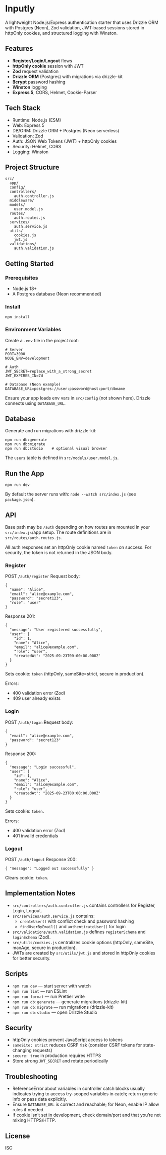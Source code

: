 # Inputly
 
A lightweight Node.js/Express authentication starter that uses Drizzle ORM with Postgres (Neon), Zod validation, JWT-based sessions stored in httpOnly cookies, and structured logging with Winston.

## Features
- **Register/Login/Logout** flows
- **httpOnly cookie** session with JWT
- **Zod** request validation
- **Drizzle ORM** (Postgres) with migrations via drizzle-kit
- **Bcrypt** password hashing
- **Winston** logging
- **Express 5**, CORS, Helmet, Cookie-Parser

## Tech Stack
- Runtime: Node.js (ESM)
- Web: Express 5
- DB/ORM: Drizzle ORM + Postgres (Neon serverless)
- Validation: Zod
- Auth: JSON Web Tokens (JWT) + httpOnly cookies
- Security: Helmet, CORS
- Logging: Winston

## Project Structure
```
src/
  app/
  config/
  controllers/
    auth.controller.js
  middleware/
  models/
    user.model.js
  routes/
    auth.routes.js
  services/
    auth.service.js
  utils/
    cookies.js
    jwt.js
  validations/
    auth.validation.js
```

## Getting Started

### Prerequisites
- Node.js 18+
- A Postgres database (Neon recommended)

### Install
```
npm install
```

### Environment Variables
Create a `.env` file in the project root:
```
# Server
PORT=3000
NODE_ENV=development

# Auth
JWT_SECRET=replace_with_a_strong_secret
JWT_EXPIRES_IN=7d

# Database (Neon example)
DATABASE_URL=postgres://user:password@host:port/dbname
```

Ensure your app loads env vars in `src/config` (not shown here). Drizzle connects using `DATABASE_URL`.

## Database
Generate and run migrations with drizzle-kit:
```
npm run db:generate
npm run db:migrate
npm run db:studio    # optional visual browser
```

The `users` table is defined in `src/models/user.model.js`.

## Run the App
```
npm run dev
```
By default the server runs with: `node --watch src/index.js` (see `package.json`).

## API
Base path may be `/auth` depending on how routes are mounted in your `src/index.js`/app setup. The route definitions are in `src/routes/auth.routes.js`.

All auth responses set an httpOnly cookie named `token` on success. For security, the token is not returned in the JSON body.

### Register
POST `/auth/register`
Request body:
```
{
  "name": "Alice",
  "email": "alice@example.com",
  "password": "secret123",
  "role": "user"
}
```
Response 201:
```
{
  "message": "User registered successfully",
  "user": {
    "id": 1,
    "name": "Alice",
    "email": "alice@example.com",
    "role": "user",
    "createdAt": "2025-09-23T00:00:00.000Z"
  }
}
```
Sets cookie: `token` (httpOnly, sameSite=strict, secure in production).

Errors:
- 400 validation error (Zod)
- 409 user already exists

### Login
POST `/auth/login`
Request body:
```
{
  "email": "alice@example.com",
  "password": "secret123"
}
```
Response 200:
```
{
  "message": "Login successful",
  "user": {
    "id": 1,
    "name": "Alice",
    "email": "alice@example.com",
    "role": "user",
    "createdAt": "2025-09-23T00:00:00.000Z"
  }
}
```
Sets cookie: `token`.

Errors:
- 400 validation error (Zod)
- 401 invalid credentials

### Logout
POST `/auth/logout`
Response 200:
```
{ "message": "Logged out successfully" }
```
Clears cookie: `token`.

## Implementation Notes
- `src/controllers/auth.controller.js` contains controllers for Register, Login, Logout.
- `src/services/auth.service.js` contains:
  - `createUser()` with conflict check and password hashing
  - `findUserByEmail()` and `authenticateUser()` for login
- `src/validations/auth.validation.js` defines `registerSchema` and `loginSchema` (Zod).
- `src/utils/cookies.js` centralizes cookie options (httpOnly, sameSite, maxAge, secure in production).
- JWTs are created by `src/utils/jwt.js` and stored in httpOnly cookies for better security.

## Scripts
- `npm run dev` — start server with watch
- `npm run lint` — run ESLint
- `npm run format` — run Prettier write
- `npm run db:generate` — generate migrations (drizzle-kit)
- `npm run db:migrate` — run migrations (drizzle-kit)
- `npm run db:studio` — open Drizzle Studio

## Security
- httpOnly cookies prevent JavaScript access to tokens
- `sameSite: strict` reduces CSRF risk (consider CSRF tokens for state-changing requests)
- `secure: true` in production requires HTTPS
- Store strong `JWT_SECRET` and rotate periodically

## Troubleshooting
- ReferenceError about variables in controller catch blocks usually indicates trying to access try-scoped variables in catch; return generic info or pass data explicitly.
- Ensure `DATABASE_URL` is correct and reachable; for Neon, enable IP allow rules if needed.
- If cookie isn’t set in development, check domain/port and that you’re not mixing HTTPS/HTTP.

## License
ISC
